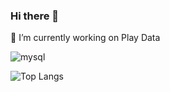 ### Hi there 👋
🔭 I’m currently working on Play Data

![mysql](https://img.shields.io/badge/mysql-4479A1.svg?&style=for-the-badge&logo=mysql&logoColor=white)


![Top Langs](https://github-readme-stats.vercel.app/api/top-langs/?username=tjdan805&theme=dark)



<!--
**tjdan805/tjdan805** is a ✨ _special_ ✨ repository because its `README.md` (this file) appears on your GitHub profile.

Here are some ideas to get you started:

- 🔭 I’m currently working on ...
- 🌱 I’m currently learning ...
- 👯 I’m looking to collaborate on ...
- 🤔 I’m looking for help with ...
- 💬 Ask me about ...
- 📫 How to reach me: ...
- 😄 Pronouns: ...
- ⚡ Fun fact: ...
-->
